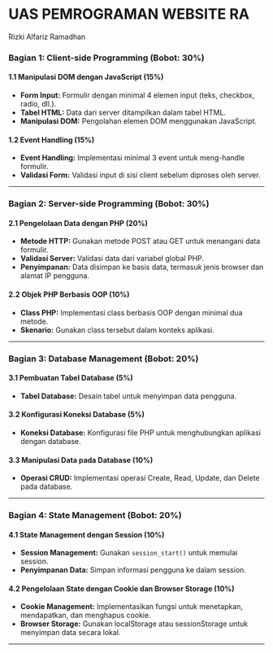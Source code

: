 # UAS PEMROGRAMAN WEBSITE RA
Rizki Alfariz Ramadhan

### **Bagian 1: Client-side Programming (Bobot: 30%)**
#### **1.1 Manipulasi DOM dengan JavaScript (15%)**
- **Form Input:** Formulir dengan minimal 4 elemen input (teks, checkbox, radio, dll.).
- **Tabel HTML:** Data dari server ditampilkan dalam tabel HTML.
- **Manipulasi DOM:** Pengolahan elemen DOM menggunakan JavaScript.

#### **1.2 Event Handling (15%)**
- **Event Handling:** Implementasi minimal 3 event untuk meng-handle formulir.
- **Validasi Form:** Validasi input di sisi client sebelum diproses oleh server.

---

### **Bagian 2: Server-side Programming (Bobot: 30%)**
#### **2.1 Pengelolaan Data dengan PHP (20%)**
- **Metode HTTP:** Gunakan metode POST atau GET untuk menangani data formulir.
- **Validasi Server:** Validasi data dari variabel global PHP.
- **Penyimpanan:** Data disimpan ke basis data, termasuk jenis browser dan alamat IP pengguna.

#### **2.2 Objek PHP Berbasis OOP (10%)**
- **Class PHP:** Implementasi class berbasis OOP dengan minimal dua metode.
- **Skenario:** Gunakan class tersebut dalam konteks aplikasi.

---

### **Bagian 3: Database Management (Bobot: 20%)**
#### **3.1 Pembuatan Tabel Database (5%)**
- **Tabel Database:** Desain tabel untuk menyimpan data pengguna.

#### **3.2 Konfigurasi Koneksi Database (5%)**
- **Koneksi Database:** Konfigurasi file PHP untuk menghubungkan aplikasi dengan database.

#### **3.3 Manipulasi Data pada Database (10%)**
- **Operasi CRUD:** Implementasi operasi Create, Read, Update, dan Delete pada database.

---

### **Bagian 4: State Management (Bobot: 20%)**
#### **4.1 State Management dengan Session (10%)**
- **Session Management:** Gunakan `session_start()` untuk memulai session.
- **Penyimpanan Data:** Simpan informasi pengguna ke dalam session.

#### **4.2 Pengelolaan State dengan Cookie dan Browser Storage (10%)**
- **Cookie Management:** Implementasikan fungsi untuk menetapkan, mendapatkan, dan menghapus cookie.
- **Browser Storage:** Gunakan localStorage atau sessionStorage untuk menyimpan data secara lokal.

---
